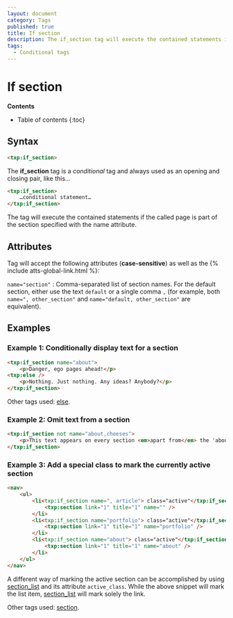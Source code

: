 ```yaml
---
layout: document
category: Tags
published: true
title: If section
description: The if_section tag will execute the contained statements if the called page is part of the section specified.
tags:
  - Conditional tags
---
```


# If section

**Contents**

* Table of contents
{:toc}

## Syntax

~~~ html
<txp:if_section>
~~~

The **if_section** tag is a *conditional* tag and always used as an opening and closing pair, like this…

~~~ html
<txp:if_section>
    …conditional statement…
</txp:if_section>
~~~

The tag will execute the contained statements if the called page is part of the section specified with the name attribute.

## Attributes

Tag will accept the following attributes (**case-sensitive**) as well as the {% include atts-global-link.html %}:

`name="section"`
: Comma-separated list of section names. For the default section, either use the text `default` or a single comma `,` (for example, both `name=", other_section"` and `name="default, other_section"` are equivalent).

## Examples

### Example 1: Conditionally display text for a section

~~~ html
<txp:if_section name="about">
    <p>Danger, ego pages ahead!</p>
<txp:else />
    <p>Nothing. Just nothing. Any ideas? Anybody?</p>
</txp:if_section>
~~~

Other tags used: [else](/tags/else).

### Example 2: Omit text from a section

~~~ html
<txp:if_section not name="about,cheeses">
    <p>This text appears on every section <em>apart from</em> the 'about' and 'cheeses' sections.</p>
</txp:if_section>
~~~

### Example 3: Add a special class to mark the currently active section

~~~ html
<nav>
    <ul>
        <li<txp:if_section name=", article"> class="active"</txp:if_section>>
            <txp:section link="1" title="1" name="" />
        </li>
        <li<txp:if_section name="portfolio"> class="active"</txp:if_section>>
            <txp:section link="1" title="1" name="portfolio" />
        </li>
        <li<txp:if_section name="about"> class="active"</txp:if_section>>
            <txp:section link="1" title="1" name="about" />
        </li>
    </ul>
</nav>
~~~

A different way of marking the active section can be accomplished by using [section_list](/tags/section_list) and its attribute `active_class`. While the above snippet will mark the list item, [section_list](/tags/section_list) will mark solely the link.

Other tags used: [section](/tags/section).
